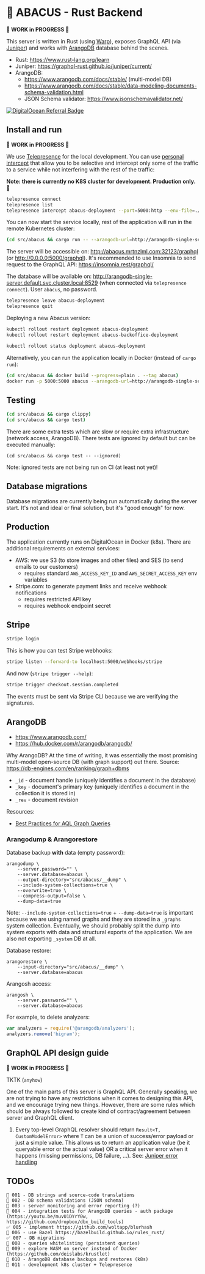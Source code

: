 # 🧮 ABACUS - Rust Backend

**🚧 WORK in PROGRESS 🚧**

This server is written in Rust (using [Warp](https://github.com/seanmonstar/warp)), exposes GraphQL API (via [Juniper](https://github.com/graphql-rust/juniper)) and works with [ArangoDB](https://github.com/arangodb/arangodb) database behind the scenes.

- Rust: https://www.rust-lang.org/learn
- Juniper: https://graphql-rust.github.io/juniper/current/
- ArangoDB:
  - https://www.arangodb.com/docs/stable/ (multi-model DB)
  - https://www.arangodb.com/docs/stable/data-modeling-documents-schema-validation.html
  - JSON Schema validator: https://www.jsonschemavalidator.net/

[![DigitalOcean Referral Badge](https://web-platforms.sfo2.digitaloceanspaces.com/WWW/Badge%203.svg)](https://www.digitalocean.com/?refcode=2c8353da1463&utm_campaign=Referral_Invite&utm_medium=Referral_Program&utm_source=badge)

## Install and run

**🚧 WORK in PROGRESS 🚧**

We use [Telepresence](https://www.getambassador.io/docs/telepresence/latest/howtos/intercepts/) for the local development. You can use [personal intercept](https://www.getambassador.io/docs/telepresence/latest/concepts/intercepts/) that allow you to be selective and intercept only some of the traffic to a service while not interfering with the rest of the traffic:

**Note: there is currently no K8S cluster for development. Production only. 💸**

```bash
telepresence connect
telepresence list
telepresence intercept abacus-deployment --port=5000:http --env-file=./src/abacus/.env --http-match=Personal-Intercept=21d56f21-c6c1-414c-aa69-6a7bf24b51fc
```

You can now start the service locally, rest of the application will run in the remote Kubernetes cluster:

```bash
(cd src/abacus && cargo run -- --arangodb-url=http://arangodb-single-server.default.svc.cluster.local:8529 --no-migrations)
```

The server will be accessible on: http://abacus.mrtnzlml.com:32123/graphql (or http://0.0.0.0:5000/graphql). It's recommended to use Insomnia to send request to the GraphQL API: https://insomnia.rest/graphql/

The database will be available on: http://arangodb-single-server.default.svc.cluster.local:8529 (when connected via `telepresence connect`). User `abacus`, no password.

```bash
telepresence leave abacus-deployment
telepresence quit
```

Deploying a new Abacus version:

```bash
kubectl rollout restart deployment abacus-deployment
kubectl rollout restart deployment abacus-backoffice-deployment

kubectl rollout status deployment abacus-deployment
```

Alternatively, you can run the application locally in Docker (instead of `cargo run`):

```bash
(cd src/abacus && docker build --progress=plain . --tag abacus)
docker run -p 5000:5000 abacus --arangodb-url=http://arangodb-single-server.default.svc.cluster.local:8529
```

## Testing

```bash
(cd src/abacus && cargo clippy)
(cd src/abacus && cargo test)
```

There are some extra tests which are slow or require extra infrastructure (network access, ArangoDB). There tests are ignored by default but can be executed manually:

```text
(cd src/abacus && cargo test -- --ignored)
```

Note: ignored tests are not being run on CI (at least not yet)!

## Database migrations

Database migrations are currently being run automatically during the server start. It's not and ideal or final solution, but it's "good enough" for now.

## Production

The application currently runs on DigitalOcean in Docker (k8s). There are additional requirements on external services:

- AWS: we use S3 (to store images and other files) and SES (to send emails to our customers)
  - requires standard `AWS_ACCESS_KEY_ID` and `AWS_SECRET_ACCESS_KEY` env variables
- Stripe.com: to generate payment links and receive webhook notifications
  - requires restricted API key
  - requires webhook endpoint secret

## Stripe

```bash
stripe login
```

This is how you can test Stripe webhooks:

```bash
stripe listen --forward-to localhost:5000/webhooks/stripe
```

And now (`stripe trigger --help`):

```bash
stripe trigger checkout.session.completed
```

The events must be sent via Stripe CLI because we are verifying the signatures.

## ArangoDB

- https://www.arangodb.com/
- https://hub.docker.com/r/arangodb/arangodb/

Why ArangoDB? At the time of writing, it was essentially the most promising multi-model open-source DB (with graph support) out there. Source: https://db-engines.com/en/ranking/graph+dbms

- `_id` - document handle (uniquely identifies a document in the database)
- `_key` - document's primary key (uniquely identifies a document in the collection it is stored in)
- `_rev` - document revision

Resources:

- [Best Practices for AQL Graph Queries](https://www.arangodb.com/2020/05/best-practices-for-aql-graph-queries/)

### Arangodump & Arangorestore

Database backup **with** data (empty password):

```text
arangodump \
    --server.password="" \
    --server.database=abacus \
    --output-directory="src/abacus/__dump" \
    --include-system-collections=true \
    --overwrite=true \
    --compress-output=false \
    --dump-data=true
```

Note: `--include-system-collections=true` + `--dump-data=true` is important because we are using named graphs and they are stored in a `_graphs` system collection. Eventually, we should probably split the dump into system exports with data and structural exports of the application. We are also not exporting `_system` DB at all.

Database restore:

```text
arangorestore \
    --input-directory="src/abacus/__dump" \
    --server.database=abacus
```

Arangosh access:

```text
arangosh \
    --server.password="" \
    --server.database=abacus
```

For example, to delete analyzers:

```js
var analyzers = require('@arangodb/analyzers');
analyzers.remove('bigram');
```

## GraphQL API design guide

**🚧 WORK in PROGRESS 🚧**

TKTK (`anyhow`)

One of the main parts of this server is GraphQL API. Generally speaking, we are not trying to have any restrictions when it comes to designing this API, and we encourage trying new things. However, there are some rules which should be always followed to create kind of contract/agreement between server and GraphQL client.

1. Every top-level GraphQL resolver should return `Result<T, CustomModelError>` where `T` can be a union of success/error payload or just a simple value. This allows us to return an application value (be it queryable error or the actual value) OR a critical server error when it happens (missing permissions, DB failure, …). See: [Juniper error handling](https://graphql-rust.github.io/juniper/master/types/objects/error_handling.html#example-input-validation-complex-with-critical-error)

## TODOs

```text
🚧 001 - DB strings and source-code translations
🚧 002 - DB schema validations (JSON schema)
🚧 003 - server monitoring and error reporting (?)
🚧 004 - integration tests for ArangoDB queries - auth package (https://youtu.be/muvU1DYrY0w, https://github.com/dropbox/dbx_build_tools)
✅ 005 - implement https://github.com/woltapp/blurhash
🚧 006 - use Bazel https://bazelbuild.github.io/rules_rust/
✅ 007 - DB migrations
🚧 008 - queries whitelisting (persistent queries)
🚧 009 - explore WASM on server instead of Docker (https://github.com/deislabs/krustlet)
🚧 010 - ArangoDB database backups and restores (k8s)
🚧 011 - development k8s cluster + Telepresence
```

